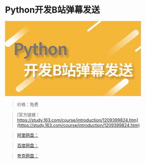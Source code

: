 # Python开发B站弹幕发送

![img](../../../assets/study163/free/905d8f797aaa44f2bbc1fd6af7822f90.jpg)

> 价格：免费

> [官方链接：https://study.163.com/course/introduction/1209399824.htm](https://study.163.com/course/introduction/1209399824.htm)

> [阿里网盘：]()

> [百度网盘：]()

> [夸克网盘：]()
